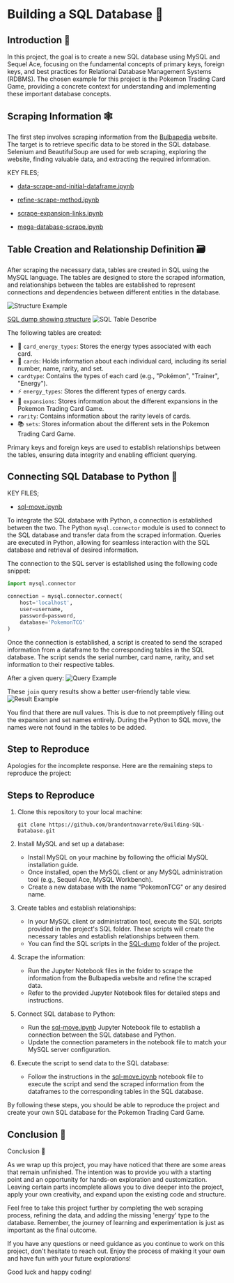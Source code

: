 # Building a SQL Database 💾

## Introduction 📝

In this project, the goal is to create a new SQL database using MySQL and Sequel Ace, focusing on the fundamental concepts of primary keys, foreign keys, and best practices for Relational Database Management Systems (RDBMS). The chosen example for this project is the Pokemon Trading Card Game, providing a concrete context for understanding and implementing these important database concepts.

## Scraping Information 🕸️

The first step involves scraping information from the [Bulbapedia](https://bulbapedia.bulbagarden.net/wiki/Main_Page) website. The target is to retrieve specific data to be stored in the SQL database. Selenium and BeautifulSoup are used for web scraping, exploring the website, finding valuable data, and extracting the required information.

KEY FILES;

* [data-scrape-and-initial-dataframe.ipynb](https://github.com/brandontnavarrete/Building-SQL-Database/blob/main/data-scrape-and-initial-dataframe.ipynb)

* [refine-scrape-method.ipynb](https://github.com/brandontnavarrete/Building-SQL-Database/blob/main/refine-scrape-method.ipynb)

* [scrape-expansion-links.ipynb](https://github.com/brandontnavarrete/Building-SQL-Database/blob/main/scrape-expansion-links.ipynb)

* [mega-database-scrape.ipynb](https://github.com/brandontnavarrete/Building-SQL-Database/blob/main/mega-database-scrape.ipynb)


## Table Creation and Relationship Definition 🗃️

After scraping the necessary data, tables are created in SQL using the MySQL language. The tables are designed to store the scraped information, and relationships between the tables are established to represent connections and dependencies between different entities in the database. 

![Structure Example](./sql-python-pokemon-image/table-structure.png)

[SQL dump showing structure](https://github.com/brandontnavarrete/Building-SQL-Database/tree/main/SQL-dump)
![SQL Table Describe](./sql-python-pokemon-image/sql-script.png)


The following tables are created:

- 🧩 `card_energy_types`: Stores the energy types associated with each card.
- 🎴 `cards`: Holds information about each individual card, including its serial number, name, rarity, and set.
-  `cardtype`: Contains the types of each card (e.g., "Pokémon", "Trainer", "Energy").
- ⚡ `energy_types`: Stores the different types of energy cards.
- 🌟 `expansions`: Stores information about the different expansions in the Pokemon Trading Card Game.
-  `rarity`: Contains information about the rarity levels of cards.
- 📚 `sets`: Stores information about the different sets in the Pokemon Trading Card Game.

Primary keys and foreign keys are used to establish relationships between the tables, ensuring data integrity and enabling efficient querying.

## Connecting SQL Database to Python 🐍

KEY FILES;

* [sql-move.ipynb](https://github.com/brandontnavarrete/Building-SQL-Database/blob/main/sql-move.ipynb)


To integrate the SQL database with Python, a connection is established between the two. The Python `mysql.connector` module is used to connect to the SQL database and transfer data from the scraped information. Queries are executed in Python, allowing for seamless interaction with the SQL database and retrieval of desired information.

The connection to the SQL server is established using the following code snippet:

```python
import mysql.connector

connection = mysql.connector.connect(
    host='localhost',
    user=username,
    password=password,
    database='PokemonTCG'
)
```

Once the connection is established, a script is created to send the scraped information from a dataframe to the corresponding tables in the SQL database. The script sends the serial number, card name, rarity, and set information to their respective tables.

After a given query:
![Query Example](./sql-python-pokemon-image/query.png)


These `join` query results show a better user-friendly table view.
![Result Example](./sql-python-pokemon-image/join.png)

You find that there are null values. This is due to not preemptively filling out the expansion and set names entirely. During the Python to SQL move, the names were not found 
in the tables to be added.

## Step to Reproduce

Apologies for the incomplete response. Here are the remaining steps to reproduce the project:

## Steps to Reproduce

1. Clone this repository to your local machine:
   ```
   git clone https://github.com/brandontnavarrete/Building-SQL-Database.git
   ```

2. Install MySQL and set up a database:
   - Install MySQL on your machine by following the official MySQL installation guide.
   - Once installed, open the MySQL client or any MySQL administration tool (e.g., Sequel Ace, MySQL Workbench).
   - Create a new database with the name "PokemonTCG" or any desired name.

3. Create tables and establish relationships:
   - In your MySQL client or administration tool, execute the SQL scripts provided in the project's SQL folder. These scripts will create the necessary tables and establish relationships between them.
   - You can find the SQL scripts in the [SQL-dump](https://github.com/brandontnavarrete/Building-SQL-Database/tree/main/SQL-dump) folder of the project.

4. Scrape the information:
   - Run the Jupyter Notebook files in the folder to scrape the information from the Bulbapedia website and refine the scraped data.
   - Refer to the provided Jupyter Notebook files for detailed steps and instructions.

5. Connect SQL database to Python:
   - Run the [sql-move.ipynb](./sql-python-pokemon-image/sql-move.ipynb) Jupyter Notebook file to establish a connection between the SQL database and Python.
   - Update the connection parameters in the notebook file to match your MySQL server configuration.

6. Execute the script to send data to the SQL database:
   - Follow the instructions in the [sql-move.ipynb](./sql-python-pokemon-image/sql-move.ipynb) notebook file to execute the script and send the scraped information from the dataframes to the corresponding tables in the SQL database.

By following these steps, you should be able to reproduce the project and create your own SQL database for the Pokemon Trading Card Game.

## Conclusion 🎉

Conclusion 🎉

As we wrap up this project, you may have noticed that there are some areas that remain unfinished. The intention was to provide you with a starting point and an opportunity for hands-on exploration and customization. Leaving certain parts incomplete allows you to dive deeper into the project, apply your own creativity, and expand upon the existing code and structure.

Feel free to take this project further by completing the web scraping process, refining the data, and adding the missing 'energy' type to the database. Remember, the journey of learning and experimentation is just as important as the final outcome.

If you have any questions or need guidance as you continue to work on this project, don't hesitate to reach out. Enjoy the process of making it your own and have fun with your future explorations!

Good luck and happy coding!

